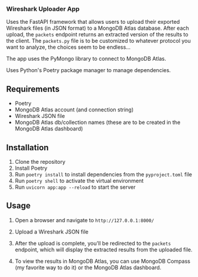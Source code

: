 ### Wireshark Uploader App

Uses the FastAPI framework that allows users to upload their exported Wireshark files (in JSON format) to a MongoDB Atlas database. After each upload, the `packets` endpoint returns an extracted version of the results to the client. 
The `packets.py` file is to be customized to whatever protocol you want to analyze, the choices seem to be endless...

The app uses the PyMongo library to connect to MongoDB Atlas.

Uses Python's Poetry package manager to manage dependencies.

## Requirements

-   Poetry
-   MongoDB Atlas account (and connection string)
-   Wireshark JSON file
-   MongoDB Atlas db/collection names (these are to be created in the MongoDB Atlas dashboard)

## Installation

1. Clone the repository
2. Install Poetry
3. Run `poetry install` to install dependencies from the `pyproject.toml` file
4. Run `poetry shell` to activate the virtual environment
5. Run `uvicorn app:app --reload` to start the server

## Usage

1. Open a browser and navigate to `http://127.0.0.1:8000/`

2. Upload a Wireshark JSON file

3. After the upload is complete, you'll be redirected to the `packets` endpoint, which will display the extracted results from the uploaded file.

4. To view the results in MongoDB Atlas, you can use MongoDB Compass (my favorite way to do it) or the MongoDB Atlas dashboard.
